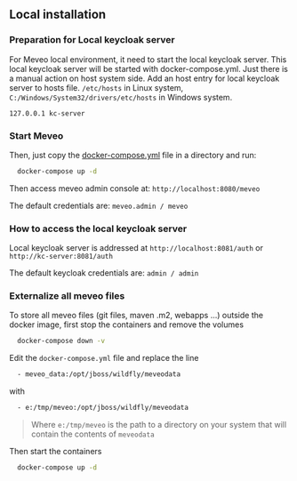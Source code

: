 ## Local installation

### Preparation for Local keycloak server

For Meveo local environment, it need to start the local keycloak server. This local keycloak server will be started with docker-compose.yml.
Just there is a manual action on host system side. Add an host entry for local keycloak server to hosts file. `/etc/hosts` in Linux system, `C:/Windows/System32/drivers/etc/hosts` in Windows system.

    127.0.0.1 kc-server

### Start Meveo

Then, just copy the [docker-compose.yml](https://raw.githubusercontent.com/meveo-org/meveo/develop/docker/localhost/docker-compose.yml) file in a directory and run:

```sh
  docker-compose up -d
```

Then access meveo admin console at: `http://localhost:8080/meveo`

The default credentials are: `meveo.admin / meveo`

### How to access the local keycloak server

Local keycloak server is addressed at `http://localhost:8081/auth` or `http://kc-server:8081/auth`

The default keycloak credentials are: `admin / admin`

### Externalize all meveo files

To store all meveo files (git files, maven .m2, webapps ...) outside the docker image, first stop the containers and remove the volumes

```sh
  docker-compose down -v
```

Edit the `docker-compose.yml` file and replace the line

```sh
  - meveo_data:/opt/jboss/wildfly/meveodata
```

with

```sh
  - e:/tmp/meveo:/opt/jboss/wildfly/meveodata
```
> Where `e:/tmp/meveo` is the path to a directory on your system that will contain the contents of `meveodata`

Then start the containers

```sh
  docker-compose up -d
```

